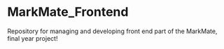 # MarkMate_Frontend
Repository for managing and developing front end part of the MarkMate, final year project!
